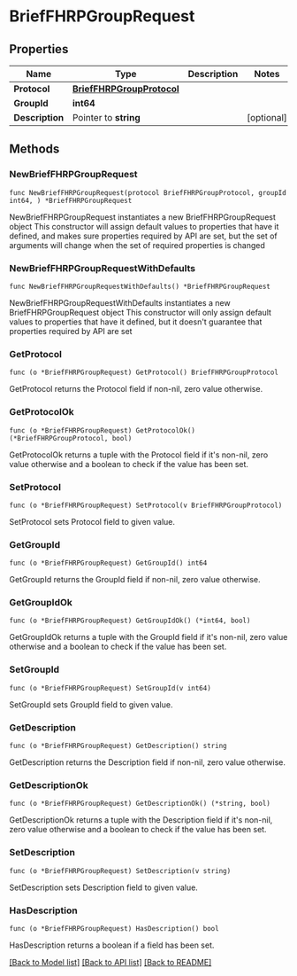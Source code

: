 # BriefFHRPGroupRequest

## Properties

Name | Type | Description | Notes
------------ | ------------- | ------------- | -------------
**Protocol** | [**BriefFHRPGroupProtocol**](BriefFHRPGroupProtocol.md) |  | 
**GroupId** | **int64** |  | 
**Description** | Pointer to **string** |  | [optional] 

## Methods

### NewBriefFHRPGroupRequest

`func NewBriefFHRPGroupRequest(protocol BriefFHRPGroupProtocol, groupId int64, ) *BriefFHRPGroupRequest`

NewBriefFHRPGroupRequest instantiates a new BriefFHRPGroupRequest object
This constructor will assign default values to properties that have it defined,
and makes sure properties required by API are set, but the set of arguments
will change when the set of required properties is changed

### NewBriefFHRPGroupRequestWithDefaults

`func NewBriefFHRPGroupRequestWithDefaults() *BriefFHRPGroupRequest`

NewBriefFHRPGroupRequestWithDefaults instantiates a new BriefFHRPGroupRequest object
This constructor will only assign default values to properties that have it defined,
but it doesn't guarantee that properties required by API are set

### GetProtocol

`func (o *BriefFHRPGroupRequest) GetProtocol() BriefFHRPGroupProtocol`

GetProtocol returns the Protocol field if non-nil, zero value otherwise.

### GetProtocolOk

`func (o *BriefFHRPGroupRequest) GetProtocolOk() (*BriefFHRPGroupProtocol, bool)`

GetProtocolOk returns a tuple with the Protocol field if it's non-nil, zero value otherwise
and a boolean to check if the value has been set.

### SetProtocol

`func (o *BriefFHRPGroupRequest) SetProtocol(v BriefFHRPGroupProtocol)`

SetProtocol sets Protocol field to given value.


### GetGroupId

`func (o *BriefFHRPGroupRequest) GetGroupId() int64`

GetGroupId returns the GroupId field if non-nil, zero value otherwise.

### GetGroupIdOk

`func (o *BriefFHRPGroupRequest) GetGroupIdOk() (*int64, bool)`

GetGroupIdOk returns a tuple with the GroupId field if it's non-nil, zero value otherwise
and a boolean to check if the value has been set.

### SetGroupId

`func (o *BriefFHRPGroupRequest) SetGroupId(v int64)`

SetGroupId sets GroupId field to given value.


### GetDescription

`func (o *BriefFHRPGroupRequest) GetDescription() string`

GetDescription returns the Description field if non-nil, zero value otherwise.

### GetDescriptionOk

`func (o *BriefFHRPGroupRequest) GetDescriptionOk() (*string, bool)`

GetDescriptionOk returns a tuple with the Description field if it's non-nil, zero value otherwise
and a boolean to check if the value has been set.

### SetDescription

`func (o *BriefFHRPGroupRequest) SetDescription(v string)`

SetDescription sets Description field to given value.

### HasDescription

`func (o *BriefFHRPGroupRequest) HasDescription() bool`

HasDescription returns a boolean if a field has been set.


[[Back to Model list]](../README.md#documentation-for-models) [[Back to API list]](../README.md#documentation-for-api-endpoints) [[Back to README]](../README.md)


